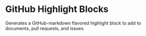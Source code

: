 # GitHub Highlight Blocks

Generates a GitHub-markdown flavored highlight block to add to documents, pull requests, and issues.
